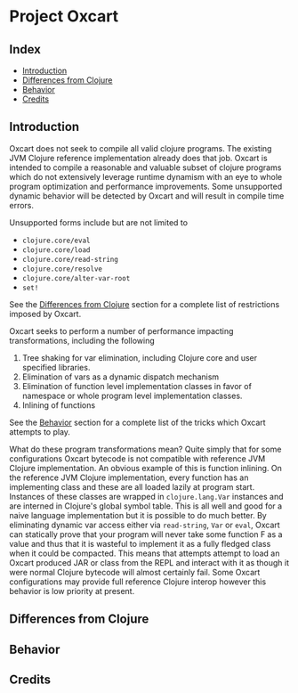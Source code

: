 # Project Oxcart

## Index

 - [Introduction](/doc/index.md "Introduction")
 - [Differences from Clojure](/doc/index.md "Differences from Clojure")
 - [Behavior](/doc/index.md "Behavior")
 - [Credits](/doc/index.md "Credits")

## Introduction

Oxcart does not seek to compile all valid clojure programs. The
existing JVM Clojure reference implementation already does that
job. Oxcart is intended to compile a reasonable and valuable subset of
clojure programs which do not extensively leverage runtime dynamism
with an eye to whole program optimization and performance
improvements. Some unsupported dynamic behavior will be detected by
Oxcart and will result in compile time errors.

Unsupported forms include but are not limited to

 - `clojure.core/eval`
 - `clojure.core/load`
 - `clojure.core/read-string`
 - `clojure.core/resolve`
 - `clojure.core/alter-var-root`
 - `set!`

See the [Differences from Clojure](/doc/index.md "Differences from Clojure")
section for a complete list of restrictions imposed by Oxcart.

Oxcart seeks to perform a number of performance impacting
transformations, including the following

 1. Tree shaking for var elimination, including Clojure core and user specified libraries.
 2. Elimination of vars as a dynamic dispatch mechanism
 3. Elimination of function level implementation classes in favor of namespace or whole program level implementation classes.
 4. Inlining of functions

See the [Behavior](/doc/index.md "Behavior") section for a complete list
of the tricks which Oxcart attempts to play.

What do these program transformations mean? Quite simply that for some
configurations Oxcart bytecode is not compatible with reference JVM
Clojure implementation. An obvious example of this is function
inlining. On the reference JVM Clojure implementation, every function
has an implementing class and these are all loaded lazily at program
start. Instances of these classes are wrapped in `clojure.lang.Var`
instances and are interned in Clojure's global symbol table. This is
all well and good for a naive language implementation but it is
possible to do much better. By eliminating dynamic var access either
via `read-string`, `Var` or `eval`, Oxcart can statically prove that
your program will never take some function F as a value and thus that
it is wasteful to implement it as a fully fledged class when it could
be compacted. This means that attempts attempt to load an Oxcart
produced JAR or class from the REPL and interact with it as though it
were normal Clojure bytecode will almost certainly fail. Some Oxcart
configurations may provide full reference Clojure interop however this
behavior is low priority at present.


## Differences from Clojure

## Behavior

## Credits
